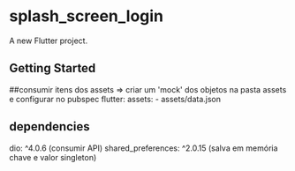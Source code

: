 # splash_screen_login

A new Flutter project.

## Getting Started

##consumir itens dos assets => criar um 'mock' dos objetos na pasta assets e configurar no pubspec
flutter:
  assets:
    - assets/data.json

## dependencies
  dio: ^4.0.6  (consumir API)
  shared_preferences: ^2.0.15 (salva em memória chave e valor singleton)


  
